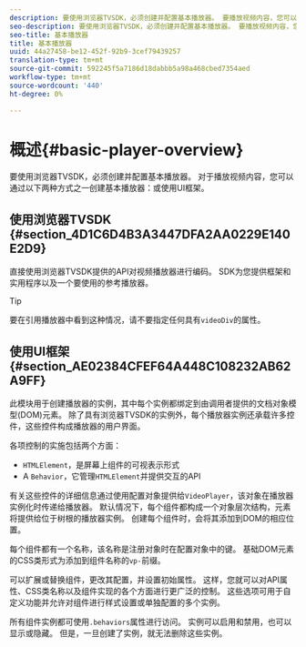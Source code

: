 ```yaml
---
description: 要使用浏览器TVSDK，必须创建并配置基本播放器。 要播放视频内容，您可以使用浏览器TVSDK或UI框架，通过两种方式之一创建基本播放器。
seo-description: 要使用浏览器TVSDK，必须创建并配置基本播放器。 要播放视频内容，您可以使用浏览器TVSDK或UI框架，通过两种方式之一创建基本播放器。
seo-title: 基本播放器
title: 基本播放器
uuid: 44a27458-be12-452f-92b9-3cef79439257
translation-type: tm+mt
source-git-commit: 592245f5a7186d18dabbb5a98a468cbed7354aed
workflow-type: tm+mt
source-wordcount: '440'
ht-degree: 0%

---
```



# 概述{#basic-player-overview}

要使用浏览器TVSDK，必须创建并配置基本播放器。 对于播放视频内容，您可以通过以下两种方式之一创建基本播放器：或使用UI框架。

## 使用浏览器TVSDK {#section_4D1C6D4B3A3447DFA2AA0229E140E2D9}

直接使用浏览器TVSDK提供的API对视频播放器进行编码。 SDK为您提供框架和实用程序以及一个要使用的参考播放器。

>[!TIP]
>
>要在引用播放器中看到这种情况，请不要指定任何具有`videoDiv`的属性。

## 使用UI框架{#section_AE02384CFEF64A448C108232AB62A9FF}

此模块用于创建播放器的实例，其中每个实例都绑定到由调用者提供的文档对象模型(DOM)元素。 除了具有浏览器TVSDK的实例外，每个播放器实例还承载许多控件，这些控件构成播放器的用户界面。

各项控制的实施包括两个方面：

* `HTMLElement`，是屏幕上组件的可视表示形式
* A `Behavior`，它管理`HTMLElement`并提供交互的API

有关这些控件的详细信息通过使用配置对象提供给`VideoPlayer`，该对象在播放器实例化时传递给播放器。 默认情况下，每个组件都构成一个对象层次结构，元素将提供给位于树根的播放器实例。 创建每个组件时，会将其添加到DOM的相应位置。

每个组件都有一个名称，该名称是注册对象时在配置对象中的键。 基础DOM元素的CSS类形式为添加到组件名称的`vp-`前缀。

可以扩展或替换组件，更改其配置，并设置初始属性。 这样，您就可以对API属性、CSS类名称以及组件实现的各个方面进行更广泛的控制。 这些选项可用于自定义功能并允许对组件进行样式设置或单独配置的多个实例。

所有组件实例都可使用`.behaviors`属性进行访问。 实例可以启用和禁用，也可以显示或隐藏。 但是，一旦创建了实例，就无法删除这些实例。
